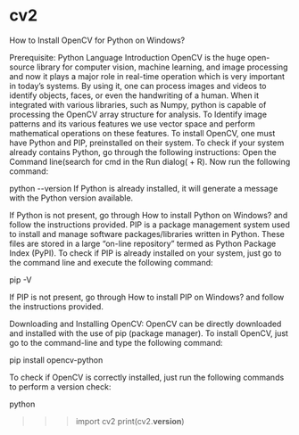 # cv2
How to Install OpenCV for Python on Windows?

Prerequisite: Python Language Introduction   OpenCV is the huge open-source library for computer vision, machine learning, and image processing and now it plays a major role in real-time operation which is very important in today’s systems. By using it, one can process images and videos to identify objects, faces, or even the handwriting of a human. When it integrated with various libraries, such as Numpy, python is capable of processing the OpenCV array structure for analysis. To Identify image patterns and its various features we use vector space and perform mathematical operations on these features. To install OpenCV, one must have Python and PIP, preinstalled on their system. To check if your system already contains Python, go through the following instructions: Open the Command line(search for cmd in the Run dialog( + R). Now run the following command:

python --version
If Python is already installed, it will generate a message with the Python version available.

If Python is not present, go through How to install Python on Windows? and follow the instructions provided.   PIP is a package management system used to install and manage software packages/libraries written in Python. These files are stored in a large “on-line repository” termed as Python Package Index (PyPI). To check if PIP is already installed on your system, just go to the command line and execute the following command:

pip -V

If PIP is not present, go through How to install PIP on Windows? and follow the instructions provided.

Downloading and Installing OpenCV:
OpenCV can be directly downloaded and installed with the use of pip (package manager). To install OpenCV, just go to the command-line and type the following command:

pip install opencv-python

To check if OpenCV is correctly installed, just run the following commands to perform a version check:

python
>>>import cv2
>>>print(cv2.__version__)




